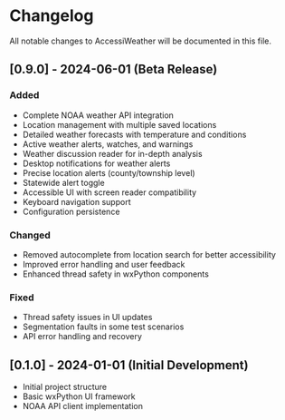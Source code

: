 # Changelog

All notable changes to AccessiWeather will be documented in this file.

## [0.9.0] - 2024-06-01 (Beta Release)

### Added
- Complete NOAA weather API integration
- Location management with multiple saved locations
- Detailed weather forecasts with temperature and conditions
- Active weather alerts, watches, and warnings
- Weather discussion reader for in-depth analysis
- Desktop notifications for weather alerts
- Precise location alerts (county/township level)
- Statewide alert toggle
- Accessible UI with screen reader compatibility
- Keyboard navigation support
- Configuration persistence

### Changed
- Removed autocomplete from location search for better accessibility
- Improved error handling and user feedback
- Enhanced thread safety in wxPython components

### Fixed
- Thread safety issues in UI updates
- Segmentation faults in some test scenarios
- API error handling and recovery

## [0.1.0] - 2024-01-01 (Initial Development)

- Initial project structure
- Basic wxPython UI framework
- NOAA API client implementation
